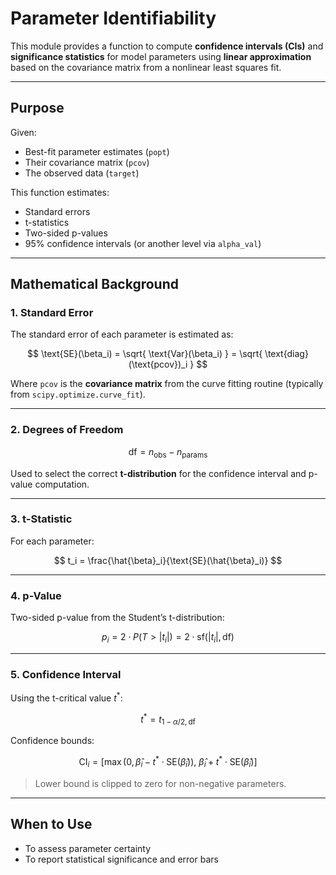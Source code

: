 # Parameter Identifiability

This module provides a function to compute **confidence intervals (CIs)** and **significance statistics** for model parameters using **linear approximation** based on the covariance matrix from a nonlinear least squares fit.

---

## Purpose

Given:

- Best-fit parameter estimates (`popt`)
- Their covariance matrix (`pcov`)
- The observed data (`target`)

This function estimates:

- Standard errors
- t-statistics
- Two-sided p-values
- 95% confidence intervals (or another level via `alpha_val`)

---

## Mathematical Background

### 1. **Standard Error**

The standard error of each parameter is estimated as:

$$
\text{SE}(\beta_i) = \sqrt{ \text{Var}(\beta_i) } = \sqrt{ \text{diag}(\text{pcov})_i }
$$

Where `pcov` is the **covariance matrix** from the curve fitting routine (typically from `scipy.optimize.curve_fit`).

---

### 2. **Degrees of Freedom**

$$
\text{df} = n_{\text{obs}} - n_{\text{params}}
$$

Used to select the correct **t-distribution** for the confidence interval and p-value computation.

---

### 3. **t-Statistic**

For each parameter:

$$
t_i = \frac{\hat{\beta}_i}{\text{SE}(\hat{\beta}_i)}
$$

---

### 4. **p-Value**

Two-sided p-value from the Student’s t-distribution:

$$
p_i = 2 \cdot P(T > |t_i|) = 2 \cdot \text{sf}(|t_i|, \text{df})
$$

---

### 5. **Confidence Interval**

Using the t-critical value $t^*$:

$$
t^* = t_{1 - \alpha/2, \text{df}}
$$

Confidence bounds:

$$
\text{CI}_i = \left[ \max\left(0, \hat{\beta}_i - t^* \cdot \text{SE}(\hat{\beta}_i)\right),\ \hat{\beta}_i + t^* \cdot \text{SE}(\hat{\beta}_i) \right]
$$

> Lower bound is clipped to zero for non-negative parameters.

---

## When to Use

- To assess parameter certainty
- To report statistical significance and error bars